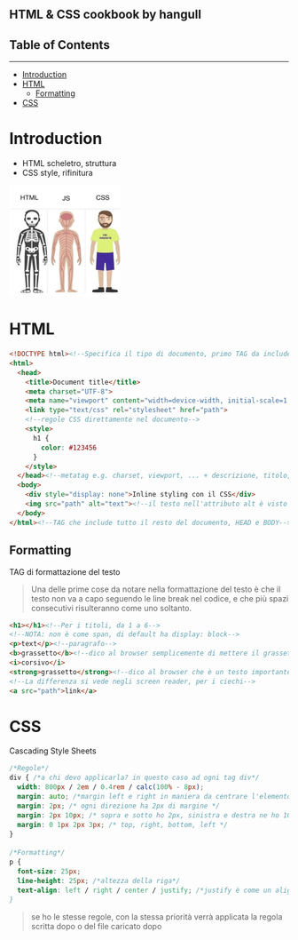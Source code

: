 ## HTML & CSS cookbook by hangull
Table of Contents
---
---
- [Introduction](#Introduction)
- [HTML](#HTML)
  - [Formatting](#Formatting)
- [CSS](#CSS)
# Introduction
- HTML scheletro, struttura
- CSS style, rifinitura

<img alt="AwesomeCV" src="./meme.png" width="200px" height="200px">

# HTML
```html
<!DOCTYPE html><!--Specifica il tipo di documento, primo TAG da includere nel documento-->
<html>
  <head>
    <title>Document title</title>
    <meta charset="UTF-8">
    <meta name="viewport" content="width=device-width, initial-scale=1.0"><!--user's visible area of the page, ottimo meta per gli smartphone-->
    <link type="text/css" rel="stylesheet" href="path">
    <!--regole CSS direttamente nel documento-->
    <style>
      h1 {
        color: #123456
      }
    </style>
  </head><!--metatag e.g. charset, viewport, ... + descrizione, titolo, fogli di stile, script, font, logiche di zoom...-->
  <body>
    <div style="display: none">Inline styling con il CSS</div>
    <img src="path" alt="text"><!--il testo nell'attributo alt è visto se l'immagine non carica-->
  </body>
</html><!--TAG che include tutto il resto del documento, HEAD e BODY-->
```
## Formatting
TAG di formattazione del testo
> Una delle prime cose da notare nella formattazione del testo è che il testo non va a capo seguendo le line break nel codice, e che più spazi consecutivi risulteranno come uno soltanto.
```html
<h1></h1><!--Per i titoli, da 1 a 6-->
<!--NOTA: non è come span, di default ha display: block-->
<p>text</p><!--paragrafo-->
<b>grassetto</b><!--dico al browser semplicemente di mettere il grassetto-->
<i>corsivo</i>
<strong>grassetto</strong><!--dico al browser che è un testo importante-->
<!--La differenza si vede negli screen reader, per i ciechi-->
<a src="path">link</a>
```
# CSS
Cascading Style Sheets
```css
/*Regole*/
div { /*a chi devo applicarla? in questo caso ad ogni tag div*/
  width: 800px / 2em / 0.4rem / calc(100% - 8px);
  margin: auto; /*margin left e right in maniera da centrare l'elemento rispetto al suo contenitore*/
  margin: 2px; /* ogni direzione ha 2px di margine */
  margin: 2px 10px; /* sopra e sotto ho 2px, sinistra e destra ne ho 10 */
  margin: 0 1px 2px 3px; /* top, right, bottom, left */
}

/*Formatting*/
p {
  font-size: 25px;
  line-height: 25px; /*altezza della riga*/
  text-align: left / right / center / justify; /*justify è come un align left + right
}
```
> se ho le stesse regole, con la stessa priorità verrà applicata la regola scritta dopo o del file caricato dopo